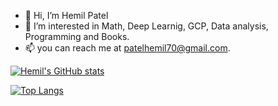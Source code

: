 - 👋 Hi, I’m Hemil Patel
- 👀 I’m interested in Math, Deep Learnig, GCP, Data analysis, Programming and Books.
- 📫 you can reach me at patelhemil70@gmail.com.

[![Hemil's GitHub stats](https://github-readme-stats.vercel.app/api?username=hemil70&count_private=true&show_icons=true&theme=radical&hide_rank=false)](https://github.com/anuraghazra/github-readme-stats)

[![Top Langs](https://github-readme-stats.vercel.app/api/top-langs/?username=hemil70&layout=compact&theme=radical&show_icons=true)](https://github.com/anuraghazra/github-readme-stats)

<!---
hemil70/hemil70 is a ✨ special ✨ repository because its `README.md` (this file) appears on your GitHub profile.
You can click the Preview link to take a look at your changes.
--->

